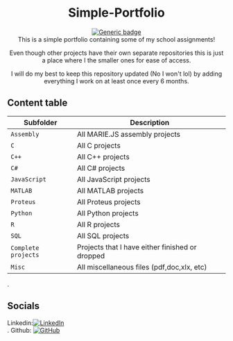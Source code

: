 <div align="center">

# Simple-Portfolio
[![Generic badge](https://img.shields.io/badge/Portfolio-Inactive-<COLOR>.svg)](https://shields.io/)<br />
This is a simple portfolio containing some of my school assignments! <br />

Even though other projects have their own separate repositories 
this is just a place where I the smaller ones for ease of access.<br />

I will do my best to keep this repository updated (No I won't lol)
by adding everything I work on at least once every 6 months.<br />


</div>

## Content table 

| Subfolder                  | Description                                        |
| -------------------------- | -------------------------------------------------- |
| `Assembly`                 | All MARIE.JS assembly projects                     |
| `C`                        | All C projects                                     |
| `C++`                      | All C++ projects                                   |
| `C#`                       | All C# projects                                    |
| `JavaScript`               | All JavaScript projects                            |
| `MATLAB`                   | All MATLAB projects                                |
| `Proteus`                  | All Proteus projects                               |
| `Python`                   | All Python projects                                |
| `R`                        | All R projects                                     |
| `SQL`                      | All SQL projects                                   |
| `Complete projects`        | Projects that I have either finished or dropped    |
| `Misc`                     | All miscellaneous files (pdf,doc,xlx, etc)         |

</div>.

## Socials
Linkedin:[![LinkedIn][linkedin-badge]][linkedin-profile]<br />.
Github: [![GitHub][github-badge]][github-profile]

[github-badge]: https://img.shields.io/badge/github-%23121011.svg?style=for-the-badge&logo=github&logoColor=white
[github-profile]: https://github.com/DannyLT-code
[linkedin-badge]: https://img.shields.io/badge/linkedin-%230077B5.svg?style=for-the-badge&logo=linkedin&logoColor=white
[linkedin-profile]: [https://www.linkedin.com/in/daniel-de-luna-a28047238/](https://www.linkedin.com/in/daniel-de-luna/)https://www.linkedin.com/in/daniel-de-luna/
